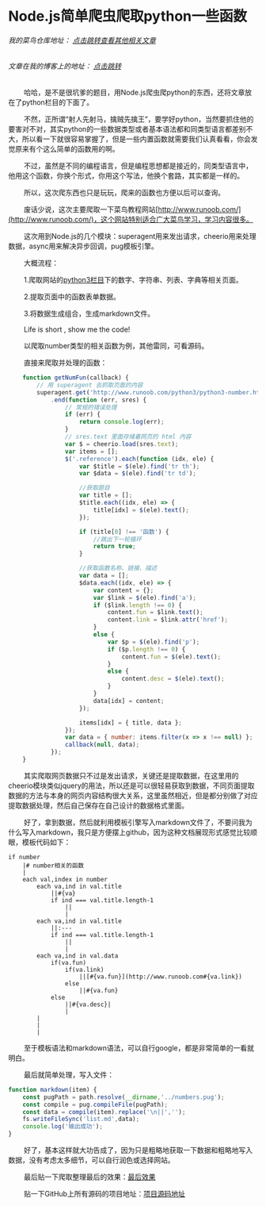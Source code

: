 # Node.js简单爬虫爬取python一些函数
###### 我的菜鸟仓库地址： [点击跳转查看其他相关文章](https://github.com/ershing/RookieAngle "菜鸟仓库")
###### 文章在我的博客上的地址： [点击跳转](http://www.ershing.cn/nodejs-loves-python/ "点击我")

        哈哈，是不是很坑爹的题目，用Node.js爬虫爬python的东西，还将文章放在了python栏目的下面了。

        不然，正所谓“射人先射马，擒贼先擒王”，要学好python，当然要抓住他的要害对不对，其实python的一些数据类型或者基本语法都和同类型语言都差别不大，所以看一下就很容易掌握了，但是一些内置函数就需要我们认真看看，你会发觉原来有个这么简单的函数用的啊。

        不过，虽然是不同的编程语言，但是编程思想都是接近的，同类型语言中，他用这个函数，你换个形式，你用这个写法，他换个套路，其实都是一样的。

        所以，这次爬东西也只是玩玩，爬来的函数也方便以后可以查询。

        废话少说，这次主要爬取一下菜鸟教程网站[http://www.runoob.com/](http://www.runoob.com/)，这个网站特别适合广大菜鸟学习，学习内容很多。

        这次用到Node.js的几个模块：superagent用来发出请求，cheerio用来处理数据，async用来解决异步回调，pug模板引擎。

        大概流程：

        1.爬取网站的[python3栏目](http://www.runoob.com/python3/python3-tutorial.html)下的数字、字符串、列表、字典等相关页面。

        2.提取页面中的函数表单数据。

        3.将数据生成组合，生成markdown文件。

        Life is short , show me the code!

        以爬取number类型的相关函数为例，其他雷同，可看源码。

        直接来爬取并处理的函数：
```javascript
    function getNumFun(callback) {
        // 用 superagent 去抓取页面的内容
        superagent.get('http://www.runoob.com/python3/python3-number.html')
            .end(function (err, sres) {
                // 常规的错误处理
                if (err) {
                    return console.log(err);
                }
                // sres.text 里面存储着网页的 html 内容
                var $ = cheerio.load(sres.text);
                var items = [];
                $('.reference').each(function (idx, ele) {
                    var $title = $(ele).find('tr th');
                    var $data = $(ele).find('tr td');

                    //获取题目
                    var title = [];
                    $title.each((idx, ele) => {
                        title[idx] = $(ele).text();
                    });

                    if (title[0] !== '函数') {
                        //跳出下一轮循环
                        return true;
                    }

                    //获取函数名称、链接、描述
                    var data = [];
                    $data.each((idx, ele) => {
                        var content = {};
                        var $link = $(ele).find('a');
                        if ($link.length !== 0) {
                            content.fun = $link.text();
                            content.link = $link.attr('href');
                        }
                        else {
                            var $p = $(ele).find('p');
                            if ($p.length !== 0) {
                                content.fun = $(ele).text();
                            }
                            else {
                                content.desc = $(ele).text();
                            }
                        }
                        data[idx] = content;
                    });

                    items[idx] = { title, data };
                });
                var data = { number: items.filter(x => x !== null) };
                callback(null, data);
            });
    }
```
        其实爬取网页数据只不过是发出请求，关键还是提取数据，在这里用的cheerio模块类似jquery的用法，所以还是可以很轻易获取到数据，不同页面提取数据的方法与本身的网页内容结构很大关系，这里虽然相近，但是都分别做了对应提取数据处理，然后自己保存在自己设计的数据格式里面。

        好了，拿到数据，然后就利用模板引擎写入markdown文件了，不要问我为什么写入markdown，我只是方便摆上github，因为这种文档展现形式感觉比较顺眼，模板代码如下：
```pug
if number
    |# number相关的函数
    |
    each val,index in number
        each va,ind in val.title
            ||#{va}
            if ind === val.title.length-1
                ||
                |
        each va,ind in val.title
            ||:---
            if ind === val.title.length-1
                ||
                |
        each va,ind in val.data
            if(va.fun)
                if(va.link)
                    ||[#{va.fun}](http://www.runoob.com#{va.link})
                else
                    ||#{va.fun}
            else
                ||#{va.desc}|
                |
        |
        |
        |
```
        至于模板语法和markdown语法，可以自行google，都是非常简单的一看就明白。

        最后就简单处理，写入文件：
```javascript
function markdown(item) {
    const pugPath = path.resolve(__dirname,'../numbers.pug');
    const compile = pug.compileFile(pugPath);
    const data = compile(item).replace('\n||','');
    fs.writeFileSync('list.md',data);
    console.log('输出成功');
}
```
        好了，基本这样就大功告成了，因为只是粗略地获取一下数据和粗略地写入数据，没有考虑太多细节，可以自行润色或选择网站。

        最后贴一下爬取整理最后的效果：[最后效果](https://github.com/ershing/RookieAngle/blob/master/python/superagent/list.md)

        贴一下GitHub上所有源码的项目地址：[项目源码地址](https://github.com/ershing/RookieAngle/tree/master/python/superagent)